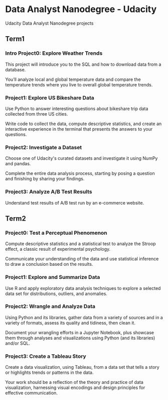 # Data Analyst Nanodegree - Udacity

Udacity Data Analyst Nanodegree projects


## Term1
### Intro Project0: Explore Weather Trends

This project will introduce you to the SQL and how to download data
from a database.

You’ll analyze local and global temperature data and compare
the temperature trends where you live to overall global temperature trends.


### Project1: Explore US Bikeshare Data

Use Python to answer interesting questions about bikeshare trip data collected
from three US cities.

Write code to collect the data, compute descriptive statistics,
and create an interactive experience in the terminal that presents
the answers to your questions.

### Project2: Investigate a Dataset

Choose one of Udacity's curated datasets and investigate it
using NumPy and pandas.

Complete the entire data analysis process, starting by posing a question
and finishing by sharing your findings.

### Project3: Analyze A/B Test Results

Understand test results of A/B test run by an e-commerce
website.


## Term2

### Project0: Test a Perceptual Phenomenon

Compute descriptive statistics and a statistical test to analyze
the Stroop effect, a classic result of experimental psychology.

Communicate your understanding of the data and use statistical
inference to draw a conclusion based on the results.

### Project1: Explore and Summarize Data

Use R and apply exploratory data analysis techniques to explore
a selected data set for distributions, outliers, and anomalies.

### Project2: Wrangle and Analyze Data

Using Python and its libraries, gather data from a variety of sources
and in a variety of formats, assess its quality and tidiness, then clean it.

Document your wrangling efforts in a Jupyter Notebook, plus showcase
them through analyses and visualizations using Python (and its libraries)
and/or SQL.

### Project3: Create a Tableau Story

Create a data visualization, using Tableau, from a data set that tells
a story or highlights trends or patterns in the data.

Your work should be a reflection of the theory and practice of data
visualization, harnessing visual encodings and design principles
for effective communication.
